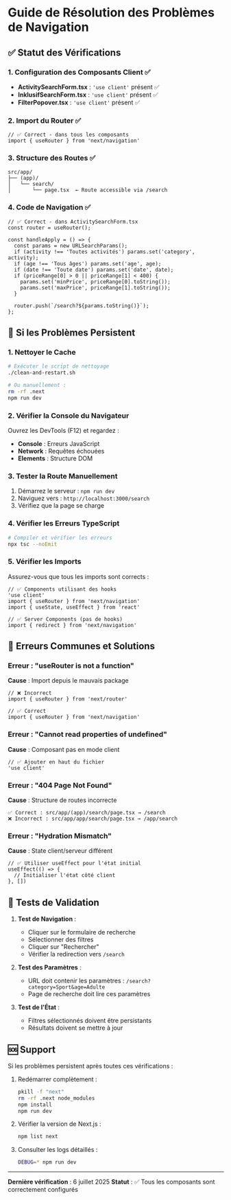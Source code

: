 # Guide de Résolution des Problèmes de Navigation

## ✅ Statut des Vérifications

### 1. Configuration des Composants Client ✅

- **ActivitySearchForm.tsx** : `'use client'` présent ✅
- **InklusifSearchForm.tsx** : `'use client'` présent ✅  
- **FilterPopover.tsx** : `'use client'` présent ✅

### 2. Import du Router ✅

```tsx
// ✅ Correct - dans tous les composants
import { useRouter } from 'next/navigation'
```

### 3. Structure des Routes ✅

```
src/app/
├── (app)/
│   └── search/
│       └── page.tsx  ← Route accessible via /search
```

### 4. Code de Navigation ✅

```tsx
// ✅ Correct - dans ActivitySearchForm.tsx
const router = useRouter();

const handleApply = () => {
  const params = new URLSearchParams();
  if (activity !== 'Toutes activités') params.set('category', activity);
  if (age !== 'Tous âges') params.set('age', age);
  if (date !== 'Toute date') params.set('date', date);
  if (priceRange[0] > 0 || priceRange[1] < 400) {
    params.set('minPrice', priceRange[0].toString());
    params.set('maxPrice', priceRange[1].toString());
  }
  
  router.push(`/search?${params.toString()}`);
};
```

## 🔧 Si les Problèmes Persistent

### 1. Nettoyer le Cache

```bash
# Exécuter le script de nettoyage
./clean-and-restart.sh

# Ou manuellement :
rm -rf .next
npm run dev
```

### 2. Vérifier la Console du Navigateur

Ouvrez les DevTools (F12) et regardez :
- **Console** : Erreurs JavaScript
- **Network** : Requêtes échouées
- **Elements** : Structure DOM

### 3. Tester la Route Manuellement

1. Démarrez le serveur : `npm run dev`
2. Naviguez vers : `http://localhost:3000/search`
3. Vérifiez que la page se charge

### 4. Vérifier les Erreurs TypeScript

```bash
# Compiler et vérifier les erreurs
npx tsc --noEmit
```

### 5. Vérifier les Imports

Assurez-vous que tous les imports sont corrects :

```tsx
// ✅ Components utilisant des hooks
'use client'
import { useRouter } from 'next/navigation'
import { useState, useEffect } from 'react'

// ✅ Server Components (pas de hooks)
import { redirect } from 'next/navigation'
```

## 🐛 Erreurs Communes et Solutions

### Erreur : "useRouter is not a function"

**Cause** : Import depuis le mauvais package
```tsx
// ❌ Incorrect
import { useRouter } from 'next/router'

// ✅ Correct
import { useRouter } from 'next/navigation'
```

### Erreur : "Cannot read properties of undefined"

**Cause** : Composant pas en mode client
```tsx
// ✅ Ajouter en haut du fichier
'use client'
```

### Erreur : "404 Page Not Found"

**Cause** : Structure de routes incorrecte
```
✅ Correct : src/app/(app)/search/page.tsx → /search
❌ Incorrect : src/app/app/search/page.tsx → /app/search
```

### Erreur : "Hydration Mismatch"

**Cause** : State client/serveur différent
```tsx
// ✅ Utiliser useEffect pour l'état initial
useEffect(() => {
  // Initialiser l'état côté client
}, [])
```

## 📝 Tests de Validation

1. **Test de Navigation** :
   - Cliquer sur le formulaire de recherche
   - Sélectionner des filtres
   - Cliquer sur "Rechercher"
   - Vérifier la redirection vers `/search`

2. **Test des Paramètres** :
   - URL doit contenir les paramètres : `/search?category=Sport&age=Adulte`
   - Page de recherche doit lire ces paramètres

3. **Test de l'État** :
   - Filtres sélectionnés doivent être persistants
   - Résultats doivent se mettre à jour

## 🆘 Support

Si les problèmes persistent après toutes ces vérifications :

1. Redémarrer complètement :
   ```bash
   pkill -f "next"
   rm -rf .next node_modules
   npm install
   npm run dev
   ```

2. Vérifier la version de Next.js :
   ```bash
   npm list next
   ```

3. Consulter les logs détaillés :
   ```bash
   DEBUG=* npm run dev
   ```

---

**Dernière vérification** : 6 juillet 2025
**Statut** : ✅ Tous les composants sont correctement configurés
